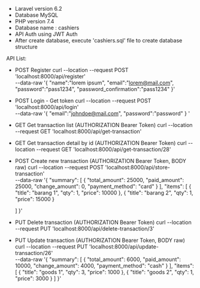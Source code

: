 - Laravel version 6.2
- Database MySQL
- PHP version 7.4
- Database name : cashiers
- API Auth using JWT Auth
- After create database, execute 'cashiers.sql' file to create database structure

API List:
- POST Register 
curl --location --request POST 'localhost:8000/api/register' \
--data-raw '{
    "name":"lorem ipsum",
    "email":"lorem@mail.com",
    "password":"pass1234",
    "password_confirmation":"pass1234"
}'

- POST Login - Get token
curl --location --request POST 'localhost:8000/api/login' \
--data-raw '{
    "email":"johndoe@mail.com",
    "password":"password"
}
'

- GET Get transaction list (AUTHORIZATION Bearer Token)
curl --location --request GET 'localhost:8000/api/get-transaction'

- GET Get transaction detail by id (AUTHORIZATION Bearer Token)
curl --location --request GET 'localhost:8000/api/get-transaction/28'

- POST Create new transaction (AUTHORIZATION Bearer Token, BODY raw)
curl --location --request POST 'localhost:8000/api/store-transaction' \
--data-raw '{
    "summary": [
        {
            "total_amount": 25000,
            "paid_amount": 25000,
            "change_amount": 0,
            "payment_method": "card"
        }
    ],
    "items": [
        {
            "title": "barang 1",
            "qty": 1,
            "price": 10000
        },
        {
            "title": "barang 2",
            "qty": 1,
            "price": 15000
        }
       
    ]
}'

- PUT Delete transaction (AUTHORIZATION Bearer Token)
curl --location --request PUT 'localhost:8000/api/delete-transaction/3'

- PUT Update transaction (AUTHORIZATION Bearer Token, BODY raw)
curl --location --request PUT 'localhost:8000/api/update-transaction/26' \
--data-raw '{
    "summary": [
        {
            "total_amount": 6000,
            "paid_amount": 10000,
            "change_amount": 4000,
            "payment_method": "cash"
        }
    ],
    "items": [
        {
            "title": "goods 1",
            "qty": 3,
            "price": 1000
        },
        {
            "title": "goods 2",
            "qty": 1,
            "price": 3000
        }
    ]
}'
